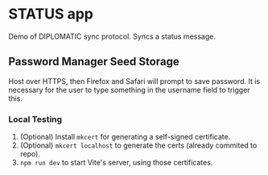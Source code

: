 # STATUS app

Demo of DIPLOMATIC sync protocol. Syncs a status message.

## Password Manager Seed Storage

Host over HTTPS, then Firefox and Safari will prompt to save password. It is necessary for the user to type something in the username field to trigger this.

### Local Testing

1. (Optional) Install `mkcert` for generating a self-signed certificate.
1. (Optional) `mkcert localhost` to generate the certs (already commited to repo).
1. `npm run dev` to start Vite's server, using those certificates.
